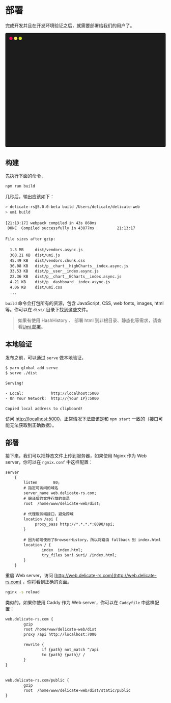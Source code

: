 # 部署

完成开发并且在开发环境验证之后，就需要部署给我们的用户了。

![i18n](../_media/term_build.svg)

## 构建

先执行下面的命令，

```bash
npm run build
```

几秒后，输出应该如下：

```bash
> delicate-rs@5.0.0-beta build /Users/delicate/delicate-web
> umi build

[21:13:17] webpack compiled in 43s 868ms
 DONE  Compiled successfully in 43877ms          21:13:17

File sizes after gzip:

  1.3 MB     dist/vendors.async.js
  308.21 KB  dist/umi.js
  45.49 KB   dist/vendors.chunk.css
  36.08 KB   dist/p__chart__highCharts__index.async.js
  33.53 KB   dist/p__user__index.async.js
  22.36 KB   dist/p__chart__ECharts__index.async.js
  4.21 KB    dist/p__dashboard__index.async.js
  4.06 KB    dist/umi.css
  ...
```

`build` 命令会打包所有的资源，包含 JavaScript, CSS, web fonts, images, html 等。你可以在 `dist/` 目录下找到这些文件。

> 如果有使用 HashHistory 、 部署 html 到非根目录、静态化等需求，请查看[Umi 部署](https://umijs.org/zh/guide/deploy.html)。

## 本地验证


发布之前，可以通过 `serve` 做本地验证，

```
$ yarn global add serve
$ serve ./dist

Serving!

- Local:            http://localhost:5000
- On Your Network:  http://{Your IP}:5000

Copied local address to clipboard!

```

访问 [http://localhost:5000](http://localhost:5000)，正常情况下法应该是和 `npm start` 一致的（接口可能无法获取到正确数据）。


## 部署

接下来，我们可以把静态文件上传到服务器，如果使用 Nginx 作为 Web server，你可以在 `ngnix.conf` 中这样配置：

```
server
	{
		listen       80;
        # 指定可访问的域名
		server_name web.delicate-rs.com;
        # 编译后的文件存放的目录
		root  /home/www/delicate-web/dist;

        # 代理服务端接口，避免跨域
		location /api {
			 proxy_pass http://*.*.*.*:8090/api;
		}

        # 因为前端使用了BrowserHistory，所以将路由 fallback 到 index.html
		location / {
				index  index.html;
				try_files $uri $uri/ /index.html;
		}
	}
```

重启 Web server，访问 [http://web.delicate-rs.com](http://web.delicate-rs.com) ，你将看到正确的页面。

```bash
nginx -s reload
```

类似的，如果你使用 Caddy 作为 Web server，你可以在 `Caddyfile` 中这样配置：

```
web.delicate-rs.com {
        gzip
        root /home/www/delicate-web/dist
        proxy /api http://localhost:7000

        rewrite {
                if {path} not_match ^/api
                to {path} {path}/ /
        }
}


web.delicate-rs.com/public {
        gzip
        root  /home/www/delicate-web/dist/static/public
}

```
